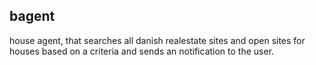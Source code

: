## bagent

house agent, that searches all danish realestate sites and open sites for houses based on a criteria and sends an notification to the user.
